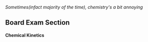 *Sometimes(infact majority of the time), chemistry's a bit annoying*

## Board Exam Section

#### Chemical Kinetics
